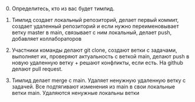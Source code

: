 0. Определитесь, кто из вас будет тимлид.

1. Тимлид создает локальный репозиторий, делает первый коммит, создает удаленный репозиторий и если нужно переименовывает ветку master в main, связывает с ним локальный, делает push, добавляет коллабораторов

2. Участники команды делают git clone, создают ветки с задачами, выполняет их, проверяют актуальность с веткой main, делают push в новую удаленную ветку + решают конфликты, если есть. На github делают pull request.

3. Тимлид делает merge с main. Удаляет ненужную удаленную ветку с задачей. Все подтягивают изменения из main в свои локальные ветки main. Удаляются ненужные локальны ветки